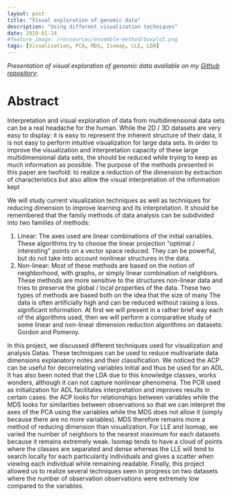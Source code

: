 ```yaml
---
layout: post
title: "Visual exploration of genomic data"
description: "Using different visualization techniques"
date: 2019-01-14
#feature_image: /ressources/ensemble-method/boxplot.png
tags: [Visualisation, PCA, MDS, Isomap, LLE, LDA]
---
```


*Presentation of visual exploration of genomic data available on my [Github repository](https://github.com/mbenhamd/exploration-visuelles-genomique)*:

# Abstract

Interpretation and visual exploration of data from multidimensional data sets can be
a real headache for the human. While the 2D / 3D datasets are very easy to display: it is easy to represent the inherent structure of their data, it is not easy to
perform intuitive visualization for large data sets. In order to improve the visualization and interpretation capacity of these large multidimensional data sets, the
should be reduced while trying to keep as much information as possible. The purpose of the methods presented in this paper are twofold: to realize a reduction of the dimension by extraction of characteristics
but also allow the visual interpretation of the information kept
<!--more-->

We will study current visualization techniques as well as techniques for reducing
dimension to improve learning and its interpretation. It should be remembered that the family
methods of data analysis can be subdivided into two families of methods:
1. Linear: The axes used are linear combinations of the initial variables. These algorithms
try to choose the linear projection "optimal / interesting" points on a vector space
reduced. They can be powerful, but do not take into account nonlinear structures
in the data.
2. Non-linear: Most of these methods are based on the notion of neighborhood, with graphs, or
simply linear combination of neighbors. These methods are more sensitive to the structures
non-linear data and tries to preserve the global / local properties of the data.
These two types of methods are based both on the idea that the size of many
The data is often artificially high and can be reduced without raising a loss.
significant information.
At first we will present in a rather brief way each of the algorithms used, then we
will perform a comparative study of some linear and non-linear dimension reduction algorithms
on datasets: Gordon and Pomeroy.

In this project, we discussed different techniques used for visualization and analysis
Datas. These techniques can be used to reduce multivariate data dimensions
explanatory notes and their classification. We noticed the ACP can be useful for decorrelating variables
initial and thus be used for an ADL. It has also been noted that the LDA due to this knowledge
classes, works wonders, although it can not capture nonlinear phenomena.
The PCR used as initialization for ADL facilitates interpretation and improves results in
certain cases.
the ACP looks for relationships between variables while the MDS looks for similarities between observations
so that we can interpret the axes of the PCA using the variables while the MDS does not allow it
(simply because there are no more variables). MDS therefore remains more a method of reducing
dimension than visualization.
For LLE and Isomap, we varied the number of neighbors to the nearest maximum for each
datasets because it remains extremely weak. Isomap tends to have a cloud of points where the
classes are separated and dense whereas the LLE will tend to search locally for each particularity
individuals and gives a scatter when viewing each individual while remaining readable.
Finally, this project allowed us to realize several techniques seen in progress on two datasets
where the number of observation observations were extremely low compared to the variables.
